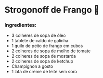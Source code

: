 # Strogonoff de Frango :chicken:

### Ingredientes:

- 3 colheres de sopa de óleo
- 1 tablete de caldo de galinha
- 1 quilo de peito de frango em cubos
- 2 colheres de sopa de molho de tomate
- 2 colheres de sopa de mostarda
- 2 colheres de sopa de ketchup
- Champignon a gosto
- 1 lata de creme de leite sem soro





